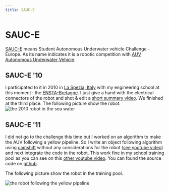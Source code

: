 ```yaml
---
title: SAUC-E
---
```


# SAUC-E

<a href="http://sauc-europe.org/">SAUC-E</a> means Student Autonomous Underwater vehicle Challenge - Europe. 
As its name indicates it is a robotic competition with 
<a href="http://en.wikipedia.org/wiki/Auv">AUV Autonomous Underwater Vehicle</a>. 

## SAUC-E '10

I participated to it in 2010 in <a href="http://en.wikipedia.org/wiki/La_Spezia">La Spezia, Italy</a> 
with my engineering school at this moment : the <a href="http://www.ensta-bretagne.fr/en/">ENSTA-Bretagne</a>.
I just give a hand with the electrical connectors of the robot and shot & edit a 
<a href="http://www.youtube.com/watch?v=8qtgPdAXAFQ&feature=plcp">short summary video</a>. We finished at the
third place. The following picture show the robot.
<img src="/src/robotic/sauce10.png" alt="the 2010 robot in the sea water"/>

## SAUC-E '11

I did not go to the challenge this time but I worked on an algorithm to make the AUV
following a yellow pipeline.
So I write an object following algorithm using 
<a href="http://opencv.willowgarage.com/documentation/cpp/motion_analysis_and_object_tracking.html#cv-camshift">camshift</a>
without any considerations for the robot 
(<a href="http://www.youtube.com/watch?v=7d_2A1_NbyA&feature=plcp">see youtube video</a>) and next integrate
the code in the robot. This work fine in my school training pool as you can see on this 
<a href="http://www.youtube.com/watch?v=1-Zy_YwxD2Y&feature=plcp">other youtube video</a>.
You can found the source code on <a href="https://github.com/maggick/imgTracking">github</a>.

The following picture show the robot in the training pool.

<img src="/src/robotic/saucisse.png" alt="the robot following the yellow pipeline"/>

